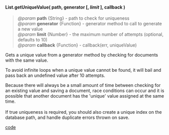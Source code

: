 #### List.getUniqueValue( path, generator [, _limit_ ], callback )   
> _@param_ **path** {String} - path to check for uniqueness  
> _@param_ **generator** {Function} - generator method to call to generate a new value  
> _@param_ **limit** {Number} - the maximum number of attempts (optional, defaults to 10)  
> _@param_ **callback** {Function} - callback(err, uniqueValue)  


Gets a unique value from a generator method by checking for documents with the same value.  

To avoid infinite loops when a unique value cannot be found, it will bail and pass back an undefined value after 10 attempts.  

<p class="warning-note">Because there will always be a small amount of time between checking for an existing value and saving a document, race conditions can occur and it is possible that another document has the 'unique' value assigned at the same time. <br /> <br /> If true uniqueness is required, you should also create a unique index on the database path, and handle duplicate errors thrown on save. </p>  

 

 
<div class="code-header addGitHubLink" data-file="lib/list/getUniqueValue.js"><a href="#" class="loadCode"> code</a></div><pre class=" language-javascript hideCode api"></pre> 
